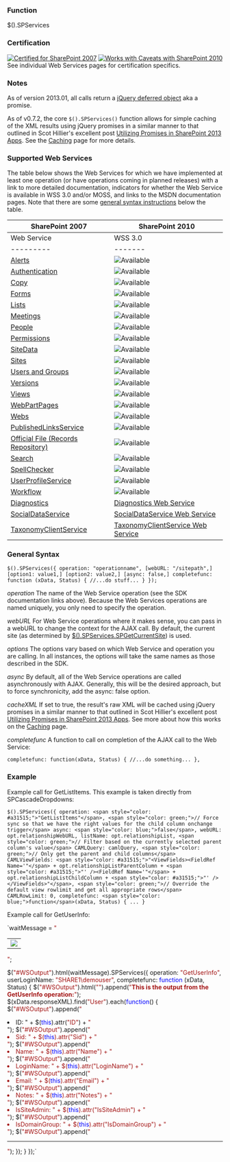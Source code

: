 ### Function

$().SPServices

### Certification

[![Certified for SharePoint 2007](http://www.sympraxisconsulting.com/SPServices/sp2007-cert.jpg "Certified for SharePoint 2007")](http://spservices.codeplex.com/wikipage?title=Glossary#Certification) [![Works with Caveats with SharePoint 2010](http://www.sympraxisconsulting.com/SPServices/sp2010-works.jpg "Works with Caveats with SharePoint 2010")](http://spservices.codeplex.com/wikipage?title=Glossary#Certification)
See individual Web Services pages for certification specifics.

### Notes

As of version 2013.01, all calls return a [jQuery deferred object](http://api.jquery.com/category/deferred-object/) aka a promise.

As of v0.7.2, the core `$().SPServices()` function allows for simple caching of the XML results using jQuery promises in a similar manner to that outlined in Scot Hillier's excellent post [Utilizing Promises in SharePoint 2013 Apps](http://www.shillier.com/archive/2012/11/29/utilizing-promises-in-sharepoint-2013-apps.aspx). See the [Caching](/wikipage?title=Caching) page for more details.

### Supported Web Services

The table below shows the Web Services for which we have implemented at least one operation (or have operations coming in planned releases) with a link to more detailed documentation, indicators for whether the Web Service is available in WSS 3.0 and/or MOSS, and links to the MSDN documentation pages. Note that there are some [general syntax instructions](/wikipage?title=%24%28%29.SPServices&ANCHOR#GeneralSyntax) below the table.

| SharePoint 2007 | SharePoint 2010 |
| --------------- | --------------- |
| Web Service | WSS 3.0 | MOSS | MSDN Documentation | Foundation | SP2010 |
| --------- | ------- | ------------------ | ---------- |
| [Alerts](/wikipage?title=Alerts) | ![Available](http://download-codeplex.sec.s-msft.com/Download?ProjectName=spservices&DownloadId=758301) | ![Available](http://download-codeplex.sec.s-msft.com/Download?ProjectName=spservices&DownloadId=758301) | [Alerts Web Service](http://msdn.microsoft.com/en-us/library/alerts.aspx) | ![Available](http://download-codeplex.sec.s-msft.com/Download?ProjectName=spservices&DownloadId=758301) | ![Available](http://download-codeplex.sec.s-msft.com/Download?ProjectName=spservices&DownloadId=758301) |
| [Authentication](/wikipage?title=Authentication) | ![Available](http://download-codeplex.sec.s-msft.com/Download?ProjectName=spservices&DownloadId=758301) | ![Available](http://download-codeplex.sec.s-msft.com/Download?ProjectName=spservices&DownloadId=758301) | [Authentication Web Service](http://msdn.microsoft.com/en-us/library/authentication.aspx) | ![Available](http://download-codeplex.sec.s-msft.com/Download?ProjectName=spservices&DownloadId=758301) | ![Available](http://download-codeplex.sec.s-msft.com/Download?ProjectName=spservices&DownloadId=758301) |
| [Copy](/wikipage?title=Copy) | ![Available](http://download-codeplex.sec.s-msft.com/Download?ProjectName=spservices&DownloadId=758301) | ![Available](http://download-codeplex.sec.s-msft.com/Download?ProjectName=spservices&DownloadId=758301) | [Copy Web Service](http://msdn.microsoft.com/en-us/library/copy.aspx) | ![Available](http://download-codeplex.sec.s-msft.com/Download?ProjectName=spservices&DownloadId=758301) | ![Available](http://download-codeplex.sec.s-msft.com/Download?ProjectName=spservices&DownloadId=758301) |
| [Forms](/wikipage?title=Forms) | ![Available](http://download-codeplex.sec.s-msft.com/Download?ProjectName=spservices&DownloadId=758301) | ![Available](http://download-codeplex.sec.s-msft.com/Download?ProjectName=spservices&DownloadId=758301) | [Forms Web Service](http://msdn.microsoft.com/en-us/library/forms.aspx) | ![Available](http://download-codeplex.sec.s-msft.com/Download?ProjectName=spservices&DownloadId=758301) | ![Available](http://download-codeplex.sec.s-msft.com/Download?ProjectName=spservices&DownloadId=758301) |
| [Lists](/wikipage?title=Lists) | ![Available](http://download-codeplex.sec.s-msft.com/Download?ProjectName=spservices&DownloadId=758301) | ![Available](http://download-codeplex.sec.s-msft.com/Download?ProjectName=spservices&DownloadId=758301) | [Lists Web Service](http://msdn.microsoft.com/en-us/library/lists.aspx) | ![Available](http://download-codeplex.sec.s-msft.com/Download?ProjectName=spservices&DownloadId=758301) | ![Available](http://download-codeplex.sec.s-msft.com/Download?ProjectName=spservices&DownloadId=758301) |
| [Meetings](/wikipage?title=Meetings) | ![Available](http://download-codeplex.sec.s-msft.com/Download?ProjectName=spservices&DownloadId=758301) | ![Available](http://download-codeplex.sec.s-msft.com/Download?ProjectName=spservices&DownloadId=758301) | [Meetings Web Service](http://msdn.microsoft.com/en-us/library/ms774629.aspx) | ![Available](http://download-codeplex.sec.s-msft.com/Download?ProjectName=spservices&DownloadId=758301) | ![Available](http://download-codeplex.sec.s-msft.com/Download?ProjectName=spservices&DownloadId=758301) |
| [People](/wikipage?title=People) | ![Available](http://download-codeplex.sec.s-msft.com/Download?ProjectName=spservices&DownloadId=758301) | ![Available](http://download-codeplex.sec.s-msft.com/Download?ProjectName=spservices&DownloadId=758301) | [People Web Service](http://msdn.microsoft.com/en-us/library/people.aspx) | ![Available](http://download-codeplex.sec.s-msft.com/Download?ProjectName=spservices&DownloadId=758301) | ![Available](http://download-codeplex.sec.s-msft.com/Download?ProjectName=spservices&DownloadId=758301) |
| [Permissions](/wikipage?title=Permissions) | ![Available](http://download-codeplex.sec.s-msft.com/Download?ProjectName=spservices&DownloadId=758301) | ![Available](http://download-codeplex.sec.s-msft.com/Download?ProjectName=spservices&DownloadId=758301) | [Permissions Web Service](http://msdn.microsoft.com/en-us/library/permissions.aspx) | ![Available](http://download-codeplex.sec.s-msft.com/Download?ProjectName=spservices&DownloadId=758301) | ![Available](http://download-codeplex.sec.s-msft.com/Download?ProjectName=spservices&DownloadId=758301) |
| [SiteData](/wikipage?title=SiteData) | ![Available](http://download-codeplex.sec.s-msft.com/Download?ProjectName=spservices&DownloadId=758301) | ![Available](http://download-codeplex.sec.s-msft.com/Download?ProjectName=spservices&DownloadId=758301) | [SiteData Web Service](http://msdn.microsoft.com/en-us/library/ms774821(v=office.12).aspx) | ![Available](http://download-codeplex.sec.s-msft.com/Download?ProjectName=spservices&DownloadId=758301) | ![Available](http://download-codeplex.sec.s-msft.com/Download?ProjectName=spservices&DownloadId=758301) |
| [Sites](/wikipage?title=Sites) | ![Available](http://download-codeplex.sec.s-msft.com/Download?ProjectName=spservices&DownloadId=758301) | ![Available](http://download-codeplex.sec.s-msft.com/Download?ProjectName=spservices&DownloadId=758301) | Sites Web Service [2007](http://msdn.microsoft.com/en-us/library/ms774847(v=office.12).aspx) [2010](http://msdn.microsoft.com/en-us/library/bb250173.aspx) | ![Available](http://download-codeplex.sec.s-msft.com/Download?ProjectName=spservices&DownloadId=758301) | ![Available](http://download-codeplex.sec.s-msft.com/Download?ProjectName=spservices&DownloadId=758301) |
| [Users and Groups](/wikipage?title=Users%20and%20Groups) | ![Available](http://download-codeplex.sec.s-msft.com/Download?ProjectName=spservices&DownloadId=758301) | ![Available](http://download-codeplex.sec.s-msft.com/Download?ProjectName=spservices&DownloadId=758301) | [Users and Groups Web Service](http://msdn.microsoft.com/en-us/library/ms772647.aspx) | ![Available](http://download-codeplex.sec.s-msft.com/Download?ProjectName=spservices&DownloadId=758301) | ![Available](http://download-codeplex.sec.s-msft.com/Download?ProjectName=spservices&DownloadId=758301) |
| [Versions](/wikipage?title=Versions) | ![Available](http://download-codeplex.sec.s-msft.com/Download?ProjectName=spservices&DownloadId=758301) | ![Available](http://download-codeplex.sec.s-msft.com/Download?ProjectName=spservices&DownloadId=758301) | [Versions Web Service](http://msdn.microsoft.com/en-us/library/ms772545.aspx) | ![Available](http://download-codeplex.sec.s-msft.com/Download?ProjectName=spservices&DownloadId=758301) | ![Available](http://download-codeplex.sec.s-msft.com/Download?ProjectName=spservices&DownloadId=758301) |
| [Views](/wikipage?title=Views) | ![Available](http://download-codeplex.sec.s-msft.com/Download?ProjectName=spservices&DownloadId=758301) | ![Available](http://download-codeplex.sec.s-msft.com/Download?ProjectName=spservices&DownloadId=758301) | [Views Web Service](http://msdn.microsoft.com/en-us/library/views.aspx) | ![Available](http://download-codeplex.sec.s-msft.com/Download?ProjectName=spservices&DownloadId=758301) | ![Available](http://download-codeplex.sec.s-msft.com/Download?ProjectName=spservices&DownloadId=758301) |
| [WebPartPages](/wikipage?title=WebPartPages) | ![Available](http://download-codeplex.sec.s-msft.com/Download?ProjectName=spservices&DownloadId=758301) | ![Available](http://download-codeplex.sec.s-msft.com/Download?ProjectName=spservices&DownloadId=758301) | [Web Part Pages Web Service](http://msdn.microsoft.com/en-us/library/ms774569.aspx) | ![Available](http://download-codeplex.sec.s-msft.com/Download?ProjectName=spservices&DownloadId=758301) | ![Available](http://download-codeplex.sec.s-msft.com/Download?ProjectName=spservices&DownloadId=758301) |
| [Webs](/wikipage?title=Webs) | ![Available](http://download-codeplex.sec.s-msft.com/Download?ProjectName=spservices&DownloadId=758301) | ![Available](http://download-codeplex.sec.s-msft.com/Download?ProjectName=spservices&DownloadId=758301) | [Webs Web Service](http://msdn.microsoft.com/en-us/library/webs.aspx) | ![Available](http://download-codeplex.sec.s-msft.com/Download?ProjectName=spservices&DownloadId=758301) | ![Available](http://download-codeplex.sec.s-msft.com/Download?ProjectName=spservices&DownloadId=758301) |
| [PublishedLinksService](/wikipage?title=PublishedLinksService) | ![Available](http://download-codeplex.sec.s-msft.com/Download?ProjectName=spservices&DownloadId=758301) | [PublishedLinksService Web Service](http://msdn.microsoft.com/en-us/library/aa981003.aspx) | ![Available](http://download-codeplex.sec.s-msft.com/Download?ProjectName=spservices&DownloadId=758301) |
| [Official File (Records Repository)](/wikipage?title=OfficialFile) | ![Available](http://download-codeplex.sec.s-msft.com/Download?ProjectName=spservices&DownloadId=758301) | [Official File Web Service](http://msdn.microsoft.com/en-us/library/aa981147(v=office.12).aspx) | ![Available](http://download-codeplex.sec.s-msft.com/Download?ProjectName=spservices&DownloadId=758301) |
| [Search](/wikipage?title=Search) | ![Available](http://download-codeplex.sec.s-msft.com/Download?ProjectName=spservices&DownloadId=758301) | [Search Web Service](http://msdn.microsoft.com/en-us/library/search.aspx) | ![Available](http://download-codeplex.sec.s-msft.com/Download?ProjectName=spservices&DownloadId=758301) |
| [SpellChecker](/wikipage?title=SpellChecker) | ![Available](http://download-codeplex.sec.s-msft.com/Download?ProjectName=spservices&DownloadId=758301) | [SpellChecker Web Service](http://msdn.microsoft.com/en-us/library/microsoft.sharepoint.publishing.spellchecker.spellcheck.aspx) | ![Available](http://download-codeplex.sec.s-msft.com/Download?ProjectName=spservices&DownloadId=758301) |
| [UserProfileService](/wikipage?title=UserProfileService) | ![Available](http://download-codeplex.sec.s-msft.com/Download?ProjectName=spservices&DownloadId=758301) | [User Profile Web Service](http://msdn.microsoft.com/en-us/library/aa981571.aspx) | ![Available](http://download-codeplex.sec.s-msft.com/Download?ProjectName=spservices&DownloadId=758301) |
| [Workflow](/wikipage?title=Workflow) | ![Available](http://download-codeplex.sec.s-msft.com/Download?ProjectName=spservices&DownloadId=758301) | [Workflow Web Service](http://msdn.microsoft.com/en-us/library/aa981383.aspx) | ![Available](http://download-codeplex.sec.s-msft.com/Download?ProjectName=spservices&DownloadId=758301) |
| [Diagnostics](/wikipage?title=Diagnostics) | [Diagnostics Web Service](http://msdn.microsoft.com/en-us/library/ee551419.aspx) | ![Available](http://download-codeplex.sec.s-msft.com/Download?ProjectName=spservices&DownloadId=758301) | ![Available](http://download-codeplex.sec.s-msft.com/Download?ProjectName=spservices&DownloadId=758301) |
| [SocialDataService](http://spservices.codeplex.com/wikipage?title=SocialDataService) | [SocialDataService Web Service](http://msdn.microsoft.com/en-us/library/ee590294.aspx) | ![Available](http://download-codeplex.sec.s-msft.com/Download?ProjectName=spservices&DownloadId=758301) |
| [TaxonomyClientService](http://spservices.codeplex.com/wikipage?title=TaxonomyClientService) | [TaxonomyClientService Web Service](http://msdn.microsoft.com/en-us/library/ee586638.aspx) | ![Available](http://download-codeplex.sec.s-msft.com/Download?ProjectName=spservices&DownloadId=758301) |

### General Syntax

`$().SPServices({
	operation: "operationname",
	[webURL: "/sitepath",]
	[option1: value1,]
	[option2: value2,]
	[async: false,]
	completefunc: function (xData, Status) {
		//...do stuff...
	}
});`


_operation_
The name of the Web Service operation (see the SDK documentation links above). Because the Web Services operations are named uniquely, you only need to specify the operation.

_webURL_
For Web Service operations where it makes sense, you can pass in a webURL to change the context for the AJAX call. By default, the current site (as determined by [$().SPServices.SPGetCurrentSite](/wikipage?title=%24%28%29.SPServices.SPGetCurrentSite)) is used.

_options_
The options vary based on which Web Service and operation you are calling. In all instances, the options will take the same names as those described in the SDK.

_async_
By default, all of the Web Service operations are called asynchronously with AJAX. Generally, this will be the desired approach, but to force synchronicity, add the async: false option.

_cacheXML_
If set to true, the result's raw XML will be cached using jQuery promises in a similar manner to that outlined in Scot Hillier's excellent post [Utilizing Promises in SharePoint 2013 Apps](http://www.shillier.com/archive/2012/11/29/utilizing-promises-in-sharepoint-2013-apps.aspx). See more about how this works on the [Caching](/wikipage?title=Caching) page.

_completefunc_
A function to call on completion of the AJAX call to the Web Service:

`completefunc: function(xData, Status) {
  //...do something...
},`

### Example

Example call for GetListItems. This example is taken directly from SPCascadeDropdowns:

`$().SPServices({
	operation: <span style="color: #a31515;">"GetListItems"</span>,
	<span style="color: green;">// Force sync so that we have the right values for the child column onchange trigger</span>
	async: <span style="color: blue;">false</span>,
	webURL: opt.relationshipWebURL,
	listName: opt.relationshipList,
	<span style="color: green;">// Filter based on the currently selected parent column's value</span>
	CAMLQuery: camlQuery,
	<span style="color: green;">// Only get the parent and child columns</span>
	CAMLViewFields: <span style="color: #a31515;">"<ViewFields><FieldRef Name='"</span> + opt.relationshipListParentColumn + <span style="color: #a31515;">"' /><FieldRef Name='"</span> + opt.relationshipListChildColumn + <span style="color: #a31515;">"' /></ViewFields>"</span>,
	<span style="color: green;">// Override the default view rowlimit and get all appropriate rows</span>
	CAMLRowLimit: 0,
	completefunc: <span style="color: blue;">function</span>(xData, Status) {
		...
	}`

Example call for GetUserInfo:

`waitMessage = <span style="color: #a31515;">"<table width='100%' align='center'><tr><td align='center'><img src='/_layouts/images/gears_an.gif'/></td></tr></table>"</span>;

$(<span style="color: #a31515;">"#WSOutput"</span>).html(waitMessage).SPServices({
	operation: <span style="color: #a31515;">"GetUserInfo"</span>,
	userLoginName: <span style="color: #a31515;">"SHARE1\\demouser"</span>,
	completefunc: <span style="color: blue;">function</span> (xData, Status) {
		$(<span style="color: #a31515;">"#WSOutput"</span>).html(<span style="color: #a31515;">""</span>).append(<span style="color: #a31515;">"<b>This is the output from the GetUserInfo operation:</b>"</span>);
		$(xData.responseXML).find(<span style="color: #a31515;">"User"</span>).each(<span style="color: blue;">function</span>() {
			$(<span style="color: #a31515;">"#WSOutput"</span>).append(<span style="color: #a31515;">"<li>ID: "</span> + $(<span style="color: blue;">this</span>).attr(<span style="color: #a31515;">"ID"</span>) + <span style="color: #a31515;">"</li>"</span>);
			$(<span style="color: #a31515;">"#WSOutput"</span>).append(<span style="color: #a31515;">"<li>Sid: "</span> + $(<span style="color: blue;">this</span>).attr(<span style="color: #a31515;">"Sid"</span>) + <span style="color: #a31515;">"</li>"</span>);
			$(<span style="color: #a31515;">"#WSOutput"</span>).append(<span style="color: #a31515;">"<li>Name: "</span> + $(<span style="color: blue;">this</span>).attr(<span style="color: #a31515;">"Name"</span>) + <span style="color: #a31515;">"</li>"</span>);
			$(<span style="color: #a31515;">"#WSOutput"</span>).append(<span style="color: #a31515;">"<li>LoginName: "</span> + $(<span style="color: blue;">this</span>).attr(<span style="color: #a31515;">"LoginName"</span>) + <span style="color: #a31515;">"</li>"</span>);
			$(<span style="color: #a31515;">"#WSOutput"</span>).append(<span style="color: #a31515;">"<li>Email: "</span> + $(<span style="color: blue;">this</span>).attr(<span style="color: #a31515;">"Email"</span>) + <span style="color: #a31515;">"</li>"</span>);
			$(<span style="color: #a31515;">"#WSOutput"</span>).append(<span style="color: #a31515;">"<li>Notes: "</span> + $(<span style="color: blue;">this</span>).attr(<span style="color: #a31515;">"Notes"</span>) + <span style="color: #a31515;">"</li>"</span>);
			$(<span style="color: #a31515;">"#WSOutput"</span>).append(<span style="color: #a31515;">"<li>IsSiteAdmin: "</span> + $(<span style="color: blue;">this</span>).attr(<span style="color: #a31515;">"IsSiteAdmin"</span>) + <span style="color: #a31515;">"</li>"</span>);
			$(<span style="color: #a31515;">"#WSOutput"</span>).append(<span style="color: #a31515;">"<li>IsDomainGroup: "</span> + $(<span style="color: blue;">this</span>).attr(<span style="color: #a31515;">"IsDomainGroup"</span>) + <span style="color: #a31515;">"</li>"</span>);
			$(<span style="color: #a31515;">"#WSOutput"</span>).append(<span style="color: #a31515;">"<hr/>"</span>);
		});
	}
});`
